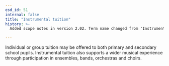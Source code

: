 ```yaml
---
esd_id: 51
internal: false
title: "Instrumental tuition"
history: >-
  Added scope notes in version 2.02. Term name changed from 'Instrumental tuition' to 'Education - tuition - instrumental' in version 3.00. Name changed to 'Instrumental tuition' in version 4.00.

---
```


Individual or group tuition may be offered to both primary and secondary school pupils. Instrumental tuition also supports a wider musical experience through participation in ensembles, bands, orchestras and choirs.

